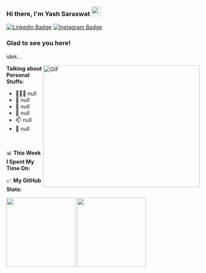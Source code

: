 ### Hi there, **I'm Yash Saraswat** <img src="https://media.giphy.com/media/3o7WTFmAMnKd7DyrQY/giphy.gif" width="25px">

[![Linkedin Badge](https://img.shields.io/badge/-LinkedIn-0e76a8?style=flat-square&logo=Linkedin&logoColor=white)](https://www.linkedin.com/in/yash-saraswat-b93a95179/)
[![Instagram Badge](https://img.shields.io/badge/-Instagram-e4405f?style=flat-square&logo=Instagram&logoColor=white)](https://www.instagram.com/yashshsh_37/)

### Glad to see you here!

idek...

<img align="right" alt="GIF" src="https://github.com/Gapur/Gapur/blob/master/coding.gif?raw=true" width="408" height="318" />
  

**Talking about Personal Stuffs:**

- 👨🏻‍💻 null
- 🚀 null
- 💬 null
- 📝 null
- 📫 null
- 📝 null

</br>

📊 **This Week I Spent My Time On:**
<!--START_SECTION:waka-->

<!--END_SECTION:waka-->


📈 **My GitHub Stats:**

<p>
  <img height="180em" src="https://github-readme-stats.vercel.app/api?username=Fifirex&show_icons=true&hide_border=true&&count_private=true&include_all_commits=true" />
  <img height="180em" src="https://github-readme-stats.vercel.app/api/top-langs/?username=Fifirex&exclude_repo=KNN-Image-Classification&show_icons=true&hide_border=true&layout=compact&langs_count=8"/>
</p>





